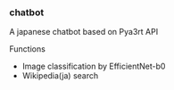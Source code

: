### chatbot

A japanese chatbot based on Pya3rt API

Functions
- Image classification by EfficientNet-b0
- Wikipedia(ja) search
